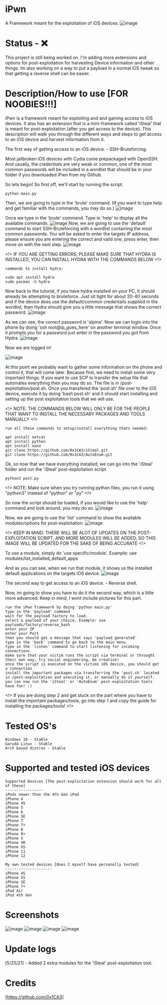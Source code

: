 # iPwn
A Framework meant for the exploitation of iOS devices.
![image](https://user-images.githubusercontent.com/78043996/119547132-ba00ee80-bd62-11eb-989a-1b9522ca6bd4.png)

# Status - ❌
This project is still being worked on. I'm adding more extensions and options for post-exploitation for harvesting Device information and other things. Im also working on a way to put a payload in a normal iOS tweak so that getting a reverse shell can be easier.

# Description/How to use [FOR NOOBIES!!!]
iPwn is a framework meant for exploiting and and gaining access to iOS devices. It also has an extension that is a mini-framework called 'iSteal' that is meant for post-exploitation (after you get access to the device). This description will walk you through the different ways and steps to get access to an iOS device and harvest information from it.

The first way of getting access to an iOS device. - SSH-Bruteforcing.

Most jailbroken iOS devices with Cydia come prepackaged with OpenSSH. And usually, the credentials are very weak or common, one of the most common passwords will be included in a wordlist that should be in your folder if you downloaded iPwn from my Github.

So lets begin! So first off, we'll start by running the script.
```
python main.py
```
Then, we are going to type in the 'brute' command. (If you want to type help and get familiar with the commands, you may do so.)
![image](https://user-images.githubusercontent.com/78043996/119564117-67313200-bd76-11eb-9acd-e80b952f138d.png)

Once we type in the 'brute' command. Type in 'help' to display all the available commands.
![image](https://user-images.githubusercontent.com/78043996/119564260-95167680-bd76-11eb-8adb-122e9455d47d.png)
Now, we are going to use the 'default' command to start SSH-Bruteforcing with a wordlist containing the most common passwords.
You will be asked to enter the targets IP address, please ensure you are entering the correct and vaild one, press enter, then move on with the next step.
![image](https://user-images.githubusercontent.com/78043996/119564509-deff5c80-bd76-11eb-9df7-a58df14cb08e.png)

<!> IF YOU ARE GETTING ERRORS, PLEASE MAKE SURE THAT HYDRA IS INSTALLED, YOU CAN INSTALL HYDRA WITH THE COMMANDS BELOW <!>
```
commands to install hydra:

sudo apt install hydra
sudo pacman -S hydra
```
Now back to the tutorial, if you have hydra installed on your PC, it should already be attempting to bruteforce. Just sit tight for about 20-40 seconds and if the device does use the default/common credentails supplied in the wordlist, then Hydra should give you a little message that shows the correct password.
![image](https://user-images.githubusercontent.com/78043996/119565382-deb39100-bd77-11eb-9081-c0a500acbf65.png)

As we can see, the correct password is 'alpine'. Now we can login into the phone by doing 'ssh root@ip_goes_here' on another terminal window. Once it prompts you for a password just enter in the password you got from Hydra.
![image](https://user-images.githubusercontent.com/78043996/119565646-35b96600-bd78-11eb-9602-09de842470b1.png)

Now we are logged in!

![image](https://user-images.githubusercontent.com/78043996/119565745-54b7f800-bd78-11eb-864e-60e569ab4dbc.png)

At this point we probably want to gather some information on the phone and control it, that will come later. Because first, we need to install some very important things. If you want to use SCP to transfer the setup file that automates everything then you may do so. The file is in /post-exploitation/post.sh.
Once you transfered the 'post.sh' file over to the iOS device, execute it by doing 'bash post.sh' and it should start installing and setting up the post exploitation tools that we will use.

<!> NOTE: THE COMMANDS BELOW WILL ONLY BE FOR THE PEOPLE THAT WANT TO INSTALL THE NECESSARY PACKAGES AND TOOLS MANUALLY <!>
```
run all these commands to setup/install everything thats needed:

apt install netcat
apt install python
apt install nano
git clone https://github.com/0x1CA3/iSteal.git
git clone https://github.com/0x1CA3/AutoEnum.git
```

Ok, so now that we have everything installed, we can go into the 'iSteal' folder and run the 'iSteal' post-exploitation script.
```
python3 post.py
```
<!> NOTE: Make sure when you try running python files, you run it using "python3" instead of "python" or "py" <!>

So now the script should be loaded, if you would like to use the 'help' command and look around, you may do so.
![image](https://user-images.githubusercontent.com/78043996/119568186-3c95a800-bd7b-11eb-9e3c-55c0dcdbefe1.png)

Now, we are going to use the 'list' command to show the available modules/options for post-exploitation.
![image](https://user-images.githubusercontent.com/78043996/119568357-6b138300-bd7b-11eb-8508-7055d05a5490.png)

<!> KEEP IN MIND: THERE WILL BE ALOT OF UPDATES ON THE POST-EXPLOITATION SCRIPT, AND MORE MODULES WILL BE ADDED, SO THIS IMAGE WILL BE UPDATED FOR THE SAKE OF BEING ACCURATE <!>

To use a module, simply do 'use specific/module'. Example: use modules/list_installed_default_apps

And as you can see, when we run that module, it shows us the installed default applications on the targets iOS device.
![image](https://user-images.githubusercontent.com/78043996/119568907-0e649800-bd7c-11eb-9f11-895a0db41a5b.png)


The second way to get access to an iOS device. - Reverse shell.

Now, im going to show you have to do it the second way, which is a little more advanced. Keep in mind, I wont include pictures for this part.
```
run the iPwn framework by doing 'python main.py'
type in the 'payload' command
wait for the payload factory to load.
select a payload of your choice, Example: use payloads/factory/reverse_bash
enter your IP
enter your Port
then you should get a message that says 'payload generated'
type in the 'back' command to go back to the main menu
type in the 'listen' command to start listening for incoming connections
make sure that your victim runs the script via terminal or throught their own way, try social engineering, be creative!
once the script is executed on the victims iOS device, you should get a connection
install the important packages via transferring the 'post.sh' located in /post-exploitation and executing it, or manually do it yourself.
you can now run the 'iSteal' or 'AutoEnum' post-exploitation tools
have fun! :)
```
<!> If you are doing step 2 and get stuck on the part where you have to install the important packages/tools, go into step 1 and copy the guide for installing the packages/tools! <!>

# Tested OS's
```
Windows 10 - Stable
Garuda Linux - Stable
Arch based distros - Stable
```

# Supported and tested iOS devices
```
Supported Devices [The post-exploitation extension should work for all of these]
-----------------
iPods newer than the 4th Gen iPod
iPhone 4
iPhone 4S
iPhone 5
iPhone 6
iPhone SE
iPhone 7
iPhone 7+
iPhone 8
iPhone 8+
iPhone X
iPhone XR
iPhone XS
iPhone 11
iPhone 12

My own tested devices [Ones I myself have personally tested]
---------------------
iPhone 4S
iPhone 5S
iPhone SE
iPhone 7+
iPad Air
iPod 4th Gen
```

# Screenshots
![image](https://user-images.githubusercontent.com/78043996/119547477-2845b100-bd63-11eb-96bb-f01106e833b6.png)
![image](https://user-images.githubusercontent.com/78043996/119548701-7909d980-bd64-11eb-9adf-774cc787586e.png)
![image](https://user-images.githubusercontent.com/78043996/119549700-7f4c8580-bd65-11eb-8131-0f261883df45.png)
![image](https://user-images.githubusercontent.com/78043996/119549828-a3a86200-bd65-11eb-831e-5de71ea65323.png)

# Update logs
[5/25/21] - Added 2 extra modules for the 'iSteal' post-exploitation tool.

# Credits
[https://github.com/0x1CA3]
